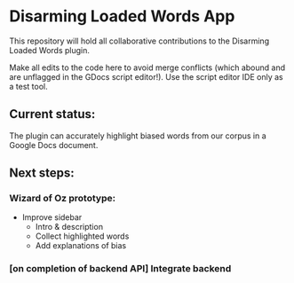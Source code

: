 # Disarming Loaded Words App

This repository will hold all collaborative contributions to the Disarming Loaded Words plugin.

Make all edits to the code here to avoid merge conflicts (which abound and are unflagged in the GDocs script editor!). Use the script editor IDE only as a test tool.

## Current status:

The plugin can accurately highlight biased words from our corpus in a Google Docs document.

## Next steps:

### Wizard of Oz prototype:
- Improve sidebar
	- Intro & description
	- Collect highlighted words
	- Add explanations of bias

### [on completion of backend API] Integrate backend
